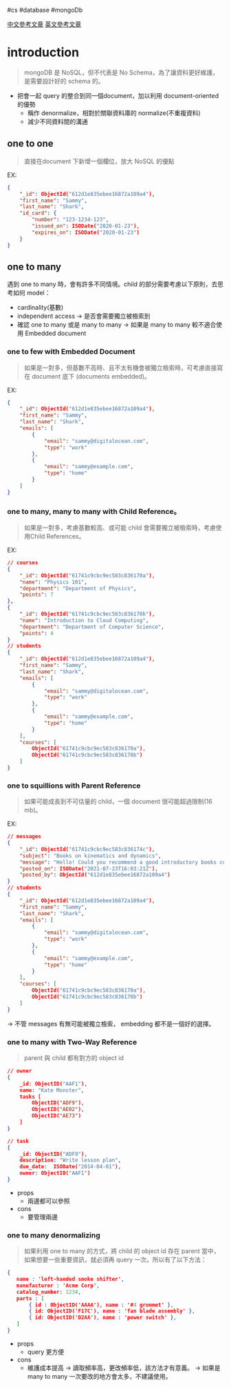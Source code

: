 #cs #database #mongoDb

[中文參考文章](https://blog.toright.com/posts/4483/mongodb-schema-%E8%A8%AD%E8%A8%88%E6%8C%87%E5%8D%97.html)
[英文參考文章](https://www.digitalocean.com/community/tutorials/how-to-design-a-document-schema-in-mongodb)


# introduction
> mongoDB 是 NoSQL，但不代表是 No Schema，為了讓資料更好維護，是需要設計好的 schema 的。
- 把會一起 query 的整合到同一個document，加以利用 document-oriented 的優勢
	- 稱作 denormalize，相對於關聯資料庫的 normalize(不重複資料)
	- 減少不同資料間的溝通
## one to one
> 直接在document 下新增一個欄位，放大 NoSQL 的優點

EX:
```json
{
    "_id": ObjectId("612d1e835ebee16872a109a4"),
    "first_name": "Sammy",
    "last_name": "Shark",
    "id_card": {
        "number": "123-1234-123",
        "issued_on": ISODate("2020-01-23"),
        "expires_on": ISODate("2020-01-23")
    }
}
```
## one to many
遇到 one to many 時，會有許多不同情境。child 的部分需要考慮以下原則，去思考如何 model：
- cardinality(基數) 
- independent access → 是否會需要獨立被檢索到
- 確認 one to many 或是 many to many → 如果是 many to many 較不適合使用 Embedded document
### one to few with Embedded Document
> 如果是一對多，但基數不高時、且不太有機會被獨立檢索時，可考慮直接寫在 document 底下 (documents embedded)。 

EX:
```json
{
    "_id": ObjectId("612d1e835ebee16872a109a4"),
    "first_name": "Sammy",
    "last_name": "Shark",
    "emails": [
        {
            "email": "sammy@digitalocean.com",
            "type": "work"
        },
        {
            "email": "sammy@example.com",
            "type": "home"
        }
    ]
}
```
### one to many, many to many with Child Reference。
> 如果是一對多，考慮基數較高、或可能 child 會需要獨立被檢索時，考慮使用Child References。

EX:
```json
// courses
{
    "_id": ObjectId("61741c9cbc9ec583c836170a"),
    "name": "Physics 101",
    "department": "Department of Physics",
    "points": 7
},
{
    "_id": ObjectId("61741c9cbc9ec583c836170b"),
    "name": "Introduction to Cloud Computing",
    "department": "Department of Computer Science",
    "points": 4
}
// students
{
    "_id": ObjectId("612d1e835ebee16872a109a4"),
    "first_name": "Sammy",
    "last_name": "Shark",
    "emails": [
        {
            "email": "sammy@digitalocean.com",
            "type": "work"
        },
        {
            "email": "sammy@example.com",
            "type": "home"
        }
    ],
    "courses": [
        ObjectId("61741c9cbc9ec583c836170a"),
        ObjectId("61741c9cbc9ec583c836170b")
    ]
}
```

### one to squillions with Parent Reference
> 如果可能成長到不可估量的 child，一個 document 很可能超過限制(16 mb)。

EX:
```json
// messages
{
    "_id": ObjectId("61741c9cbc9ec583c836174c"),
    "subject": "Books on kinematics and dynamics",
    "message": "Hello! Could you recommend a good introductory books covering the topics of kinematics and dynamics? Thanks!",
    "posted_on": ISODate("2021-07-23T16:03:21Z"),
    "posted_by": ObjectId("612d1e835ebee16872a109a4")
}
// students
{
    "_id": ObjectId("612d1e835ebee16872a109a4"),
    "first_name": "Sammy",
    "last_name": "Shark",
    "emails": [
        {
            "email": "sammy@digitalocean.com",
            "type": "work"
        },
        {
            "email": "sammy@example.com",
            "type": "home"
        }
    ],
    "courses": [
        ObjectId("61741c9cbc9ec583c836170a"),
        ObjectId("61741c9cbc9ec583c836170b")
    ]
}
```
→ 不管 messages 有無可能被獨立檢索， embedding 都不是一個好的選擇。
### one to many with Two-Way Reference
> parent 與 child 都有對方的 object id
```json
// owner
{
    _id: ObjectID("AAF1"),
    name: "Kate Monster",
    tasks [
        ObjectID("ADF9"),
        ObjectID("AE02"),
        ObjectID("AE73")
    ]
}

// task
{
    _id: ObjectID("ADF9"),
    description: "Write lesson plan",
    due_date:  ISODate("2014-04-01"),
    owner: ObjectID("AAF1")   
}
```
- props
	- 兩邊都可以參照
- cons
	- 要管理兩邊

### one to many denormalizing 
> 如果利用 one to many 的方式，將 child 的 object id 存在 parent 當中，如果想要一些重要資訊，就必須再 query 一次。所以有了以下方法：
```json
{
   name : 'left-handed smoke shifter',
   manufacturer : 'Acme Corp',
   catalog_number: 1234,
   parts : [
       { id : ObjectID('AAAA'), name : '#4 grommet' },
       { id: ObjectID('F17C'), name : 'fan blade assembly' },
       { id: ObjectID('D2AA'), name : 'power switch' },
   ]
}
```
- props 
	- query 更方便
- cons
	- 維護成本提高
→ 讀取頻率高，更改頻率低，該方法才有意義。
→ 如果是 many to many 一次要改的地方會太多，不建議使用。